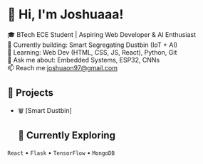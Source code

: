 # 👋 Hi, I'm Joshuaaa!

🎓 BTech ECE Student | Aspiring Web Developer & AI Enthusiast  
🔭 Currently building: Smart Segregating Dustbin (IoT + AI)  
🌱 Learning: Web Dev (HTML, CSS, JS, React), Python, Git  
💬 Ask me about: Embedded Systems, ESP32, CNNs  
📫 Reach me:joshuaon97@gmail.com
## 🚀 Projects
- 🗑️ [Smart Dustbin]
  ## 🧠 Currently Exploring
`React` • `Flask` • `TensorFlow` • `MongoDB`  
